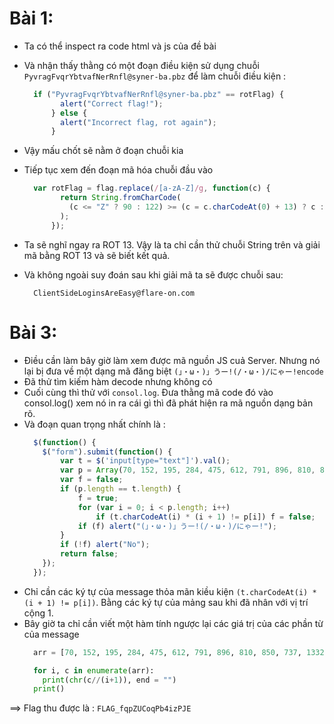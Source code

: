 # Bài 1:
- Ta có thể inspect ra code html và js của đề bài
- Và nhận thấy thằng có một đoạn điều kiện sử dụng chuỗi `PyvragFvqrYbtvafNerRnfl@syner-ba.pbz` để làm chuỗi điều kiện :
  ```js
    if ("PyvragFvqrYbtvafNerRnfl@syner-ba.pbz" == rotFlag) {
          alert("Correct flag!");
        } else {
          alert("Incorrect flag, rot again");
        }
  ```
- Vậy mấu chốt sẽ nằm ở đoạn chuỗi kia
- Tiếp tục xem đến đoạn mã hóa chuỗi đầu vào
  ```js
    var rotFlag = flag.replace(/[a-zA-Z]/g, function(c) {
          return String.fromCharCode(
            (c <= "Z" ? 90 : 122) >= (c = c.charCodeAt(0) + 13) ? c : c - 26
          );
        });
  ```
- Ta sẽ nghĩ ngay ra ROT 13. Vậy là ta chỉ cần thử chuỗi String trên và giải  mã bằng ROT 13 và sẽ biết kết quả.
- Và không ngoài suy đoán sau khi giải mã ta sẽ được chuỗi sau:

  ```
    ClientSideLoginsAreEasy@flare-on.com
  ```

# Bài 3:
- Điều cần làm bây giờ làm xem được mã nguồn JS cuả Server. Nhưng nó lại bị đưa về một dạng mã đăng biệt `(」・ω・)」うー!(/・ω・)/にゃー!encode`
- Đã thử tìm kiếm hàm decode nhưng không có
- Cuối cùng thì thử với `consol.log`. Đưa thằng mã code đó vào consol.log() xem nó in ra cái gì thì đã phát hiện ra mã nguồn dạng bản rõ.
- Và đoạn quan trọng nhất chính là :
  ```js
    $(function() {
      $("form").submit(function() {
          var t = $('input[type="text"]').val();
          var p = Array(70, 152, 195, 284, 475, 612, 791, 896, 810, 850, 737, 1332, 1469, 1120, 1470, 832, 1785, 2196, 1520, 1480, 1449);
          var f = false;
          if (p.length == t.length) {
              f = true;
              for (var i = 0; i < p.length; i++)
                  if (t.charCodeAt(i) * (i + 1) != p[i]) f = false;
              if (f) alert("(」・ω・)」うー!(/・ω・)/にゃー!");
          }
          if (!f) alert("No");
          return false;
      });
    });
  ```
- Chỉ cần các ký tự của message thỏa mãn kiều kiện `(t.charCodeAt(i) * (i + 1) != p[i])`. Bằng các ký tự của mảng sau khi đã nhân với vị trí cộng 1.
- Bây giờ ta chỉ cần viết một hàm tính ngược lại các giá trị của các phần từ của message
  ```python
    arr = [70, 152, 195, 284, 475, 612, 791, 896, 810, 850, 737, 1332, 1469, 1120, 1470, 832, 1785, 2196, 1520, 1480, 1449]

    for i, c in enumerate(arr):
      print(chr(c//(i+1)), end = "")
    print()

  ```

==> Flag thu được là : `FLAG_fqpZUCoqPb4izPJE`
